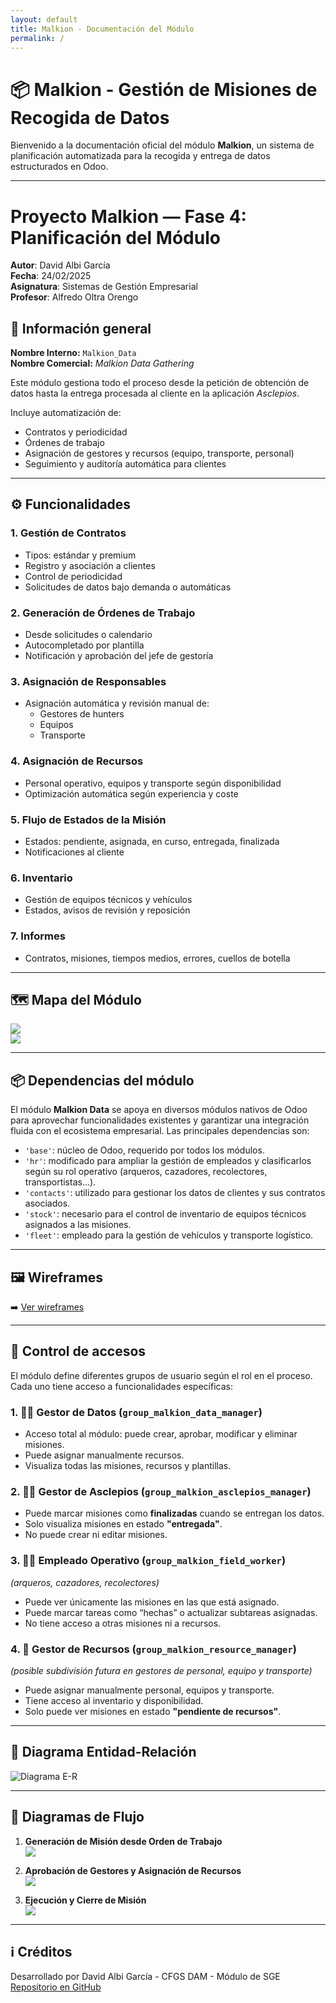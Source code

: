 ```yaml
---
layout: default
title: Malkion - Documentación del Módulo
permalink: /
---
```


# 📦 Malkion - Gestión de Misiones de Recogida de Datos

Bienvenido a la documentación oficial del módulo **Malkion**, un sistema de planificación automatizada para la recogida y entrega de datos estructurados en Odoo.

---


# Proyecto Malkion — Fase 4: Planificación del Módulo

**Autor**: David Albi García  
**Fecha**: 24/02/2025  
**Asignatura**: Sistemas de Gestión Empresarial  
**Profesor**: Alfredo Oltra Orengo  

## 🧾 Información general

**Nombre Interno:** `Malkion_Data`  
**Nombre Comercial:** *Malkion Data Gathering*

Este módulo gestiona todo el proceso desde la petición de obtención de datos hasta la entrega procesada al cliente en la aplicación *Asclepios*.

Incluye automatización de:

- Contratos y periodicidad  
- Órdenes de trabajo  
- Asignación de gestores y recursos (equipo, transporte, personal)  
- Seguimiento y auditoría automática para clientes  

---

## ⚙️ Funcionalidades

### 1. Gestión de Contratos

- Tipos: estándar y premium  
- Registro y asociación a clientes  
- Control de periodicidad  
- Solicitudes de datos bajo demanda o automáticas  

### 2. Generación de Órdenes de Trabajo

- Desde solicitudes o calendario  
- Autocompletado por plantilla  
- Notificación y aprobación del jefe de gestoría  

### 3. Asignación de Responsables

- Asignación automática y revisión manual de:
  - Gestores de hunters  
  - Equipos  
  - Transporte  

### 4. Asignación de Recursos

- Personal operativo, equipos y transporte según disponibilidad  
- Optimización automática según experiencia y coste  

### 5. Flujo de Estados de la Misión

- Estados: pendiente, asignada, en curso, entregada, finalizada  
- Notificaciones al cliente  

### 6. Inventario

- Gestión de equipos técnicos y vehículos  
- Estados, avisos de revisión y reposición  

### 7. Informes

- Contratos, misiones, tiempos medios, errores, cuellos de botella  

---

## 🗺️ Mapa del Módulo

![](https://davidalbigarcia.github.io/datamalkion_mod1/assets/images/mapa/Mapsite%20texto.png)  
![](https://davidalbigarcia.github.io/datamalkion_mod1/assets/images/mapa/Mapsite%20Malkion.png)


---


## 📦 Dependencias del módulo

El módulo **Malkion Data** se apoya en diversos módulos nativos de Odoo para aprovechar funcionalidades existentes y garantizar una integración fluida con el ecosistema empresarial. Las principales dependencias son:

- `'base'`: núcleo de Odoo, requerido por todos los módulos.
- `'hr'`: modificado para ampliar la gestión de empleados y clasificarlos según su rol operativo (arqueros, cazadores, recolectores, transportistas...).
- `'contacts'`: utilizado para gestionar los datos de clientes y sus contratos asociados.
- `'stock'`: necesario para el control de inventario de equipos técnicos asignados a las misiones.
- `'fleet'`: empleado para la gestión de vehículos y transporte logístico.

---


## 🖼️ Wireframes

➡️ [Ver wireframes](https://davidalbigarcia.github.io/datamalkion_mod1/wireframes/)

---

## 🔐 Control de accesos

El módulo define diferentes grupos de usuario según el rol en el proceso. Cada uno tiene acceso a funcionalidades específicas:

### 1. 👨‍💼 Gestor de Datos (`group_malkion_data_manager`)
- Acceso total al módulo: puede crear, aprobar, modificar y eliminar misiones.
- Puede asignar manualmente recursos.
- Visualiza todas las misiones, recursos y plantillas.

### 2. 🧑‍💻 Gestor de Asclepios (`group_malkion_asclepios_manager`)
- Puede marcar misiones como **finalizadas** cuando se entregan los datos.
- Solo visualiza misiones en estado **"entregada"**.
- No puede crear ni editar misiones.

### 3. 🧑‍🌾 Empleado Operativo (`group_malkion_field_worker`)
*(arqueros, cazadores, recolectores)*
- Puede ver únicamente las misiones en las que está asignado.
- Puede marcar tareas como “hechas” o actualizar subtareas asignadas.
- No tiene acceso a otras misiones ni a recursos.

### 4. 🚚 Gestor de Recursos (`group_malkion_resource_manager`)
*(posible subdivisión futura en gestores de personal, equipo y transporte)*
- Puede asignar manualmente personal, equipos y transporte.
- Tiene acceso al inventario y disponibilidad.
- Solo puede ver misiones en estado **"pendiente de recursos"**.

---


## 🧬 Diagrama Entidad-Relación

![Diagrama E-R](https://davidalbigarcia.github.io/datamalkion_mod1/assets/images/er/PFM%20F4%20ER%20Modulo%20Malkion%20Data.png)

---

## 🔁 Diagramas de Flujo

1. **Generación de Misión desde Orden de Trabajo**  
   ![](https://davidalbigarcia.github.io/datamalkion_mod1/assets/images/diagramas/Flujo_Orden_Trabajo_fondo.png)

2. **Aprobación de Gestores y Asignación de Recursos**  
   ![](https://davidalbigarcia.github.io/datamalkion_mod1/assets/images/diagramas/Flujo_mision_iniciada_fondo.png)

3. **Ejecución y Cierre de Misión**  
   ![](https://davidalbigarcia.github.io/datamalkion_mod1/assets/images/diagramas/Flujo_Mision_Ejecucion_General_fondo.png)

---

## ℹ️ Créditos

Desarrollado por David Albi García - CFGS DAM - Módulo de SGE  
[Repositorio en GitHub](https://github.com/DavidAlbiGarcia/datamalkion_mod1)
